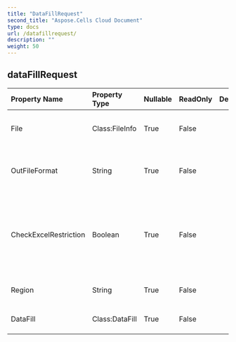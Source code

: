 ```yaml
---
title: "DataFillRequest"
second_title: "Aspose.Cells Cloud Document"
type: docs
url: /datafillrequest/
description: ""
weight: 50
---
```


## **dataFillRequest**

 

| Property Name | Property Type | Nullable |  ReadOnly | DefaultValue | Description | 
| :- | :- | :- |:- |  :- | :- |
| File | Class:FileInfo | True |  False |  | Spreadsheet files that require data fulling.  |  
| OutFileFormat | String | True |  False |  | finish to data cleansing, outfile`s file format. |  
| CheckExcelRestriction | Boolean | True |  False |  | Whether check restriction of Spreadsheet file when user modify cells related objects. |  
| Region | String | True |  False |  | The regional settings for workbook. |  
| DataFill | Class:DataFill | True |  False |  | Fill data default value. |  

